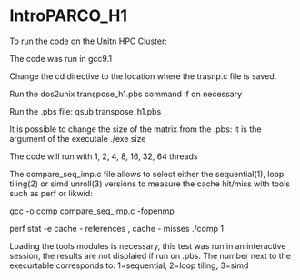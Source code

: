 # IntroPARCO_H1
<p>To run the code on the Unitn HPC Cluster:</p>
<p>The code was run in gcc9.1 </p>
<p>Change the cd directive to the location where the trasnp.c file is saved.</p>
<p>Run the dos2unix transpose_h1.pbs command if on necessary</p>
<p>Run the .pbs file: qsub transpose_h1.pbs</p>
<p>It is possible to change the size of the matrix from the .pbs: it is the argument of the executale ./exe size</p>
<p>The code will run with 1, 2, 4, 8, 16, 32, 64 threads</p>
<p>The compare_seq_imp.c file allows to select either the sequential(1), loop tiling(2) or simd unroll(3) versions to measure the cache hit/miss with tools such as perf or likwid:</p>
<p>gcc -o comp compare_seq_imp.c -fopenmp   </p>
<p>perf stat -e cache - references , cache - misses ./comp 1</p>
<p>Loading the tools modules is necessary, this test was run in an interactive session, the results are not displaied if run on .pbs. The number next to the execurtable corresponds to: 1=sequential, 2=loop tiling, 3=simd</p>
